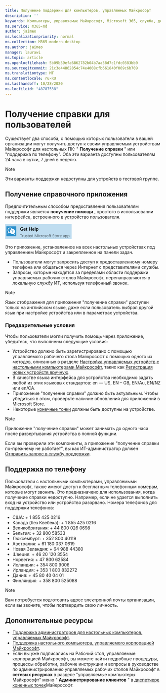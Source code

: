 ```yaml
---
title: Получение поддержки для компьютеров, управляемых Майкрософт
description: ''
keywords: Компьютеры, управляемые Майкрософт, Microsoft 365, служба, документация
ms.service: m365-md
author: jaimeo
ms.localizationpriority: normal
ms.collection: M365-modern-desktop
ms.author: jaimeo
manager: laurawi
ms.topic: article
ms.openlocfilehash: 5b09b59efa6862782b04b7aa58d7c1fdc0383bb0
ms.sourcegitcommit: 21c3e44862854c74e4008cfb661840f069c6b709
ms.translationtype: MT
ms.contentlocale: ru-RU
ms.lasthandoff: 10/28/2020
ms.locfileid: "48787538"
---
```

# <a name="getting-help-for-users"></a>Получение справки для пользователей

Существует два способа, с помощью которых пользователи в вашей организации могут получить доступ к своим управляемым устройствам Майкрософт для настольных ПК: " **Получение справки** " или "поддержка по телефону". Оба эти варианта доступны пользователям 24 часа в сутки, 7 дней в неделю.
 
>[!NOTE]
>Эти варианты поддержки недоступны для устройств в тестовой группе.

## <a name="get-help-app"></a>Получение справочного приложения

Предпочтительным способом предоставления пользователям поддержки является **получение помощи** , простого в использовании интерфейса, встроенного в устройство пользователя.  

![Значок получения справочного приложения](../../media/get-help.png)

Это приложение, установленное на всех настольных устройствах под управлением Майкрософт и закрепленное на панели задач. 

- Пользователи могут запросить доступ к предоставленному номеру телефона или общаться через Интернет с представителями службы.
- Запросы, которые находятся за пределами области поддержки управляемых рабочих столов Майкрософт, перенаправляются в локальную службу ИТ, используя телефонный звонок.

> [!NOTE]
> Язык отображения для приложения "получение справки" доступен только на английском языке, даже если пользователь выбрал другой язык при настройке устройства или в параметрах устройства. 

### <a name="prerequisites"></a>Предварительные условия
Чтобы пользователи могли получить помощь через приложение, убедитесь, что выполнены следующие условия:

- Устройство должно быть зарегистрировано с помощью управляемого рабочего стола Майкрософт с помощью одного из методов, описанных в разделе [Настройка управляемых устройств с настольными компьютерами Майкрософт](../get-started/set-up-devices.md), таких как [Регистрация новых устройств вручную](../get-started/register-devices-self.md).
- В качестве языка интерфейса для устройства необходимо задать любой из этих языковых стандартов: en — US, EN – GB, EN/Au, EN/NZ или en/CA.
- Приложение "получение справки" должно быть актуальным. Чтобы убедиться в этом, проверьте наличие обновлений для приложений в Microsoft Store.
- Некоторые [конечные точки](../get-ready/network.md#endpoints-allowed-that-are-necessary-for-microsoft-managed-desktop) должны быть доступны на устройстве.

> [!NOTE]
> Приложение "получение справки" может занимать до одного часа после развертывания устройства в полной функции.

Если вы проверили эти компоненты, а приложение "получение справки по-прежнему не работает", вы как ИТ-администратор должен [Отправить запрос в службу поддержки](admin-support.md).

## <a name="phone-support"></a>Поддержка по телефону

Пользователи с настольными компьютерами, управляемыми Майкрософт, также имеют доступ к бесплатным телефонным номерам, которые могут звонить. Это предназначено для использования, когда получение справки недоступно. Например, если не удается выполнить вход на устройство или устройство разорвано. Номера телефонов для поддержки телефонов:

- США: + 1 855 425 0216
- Канада (без Квебека): + 1 855 425 0216
- Великобритания: + 44 800 026 0698
- Бельгия: + 32 800 58533
- Люксембург: + 352 800 40119
- Австралия: + 61 180 037 0619
- Новая Зеландия: + 64 988 44380
- Швеция: + 46 20 120 3554
- Норвегия: + 47 800 62584
- Исландии: + 354 800 9006
- Ирландия: + 353 1 800 832272
- Дания: + 45 80 40 04 01
- Финляндия: + 358 800 525088

>[!NOTE]
>Вам потребуется подготовить адрес электронной почты организации, если вы звоните, чтобы подтвердить свою личность. 

## <a name="additional-resources"></a>Дополнительные ресурсы
- [Поддержка администраторов для настольных компьютеров, управляемых Майкрософт](admin-support.md). 
- [Поддержка настольного компьютера, управляемого корпорацией Майкрософт](../service-description/support.md).
- Если вы уже подписались на Рабочий стол, управляемые корпорацией Майкрософт, вы можете найти подробные процедуры, процессы обработки, рабочие инструкции и вопросы в руководстве по администрированию управляемых рабочих столов Майкрософт в **сетевых ресурсах** в разделе "управляемые компьютеры Майкрософт" меню " **Администрирование клиентов** " в [диспетчере конечных точек](https://endpoint.microsoft.com/)Майкрософт.

